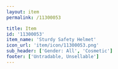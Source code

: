 ```yaml
---
layout: item
permalink: /11300053

title: Item
id: '11300053'
item_name: 'Sturdy Safety Helmet'
icon_url: 'item/icon/11300053.png'
sub_header: ['Gender: All', 'Cosmetic']
footer: ['Untradable, Unsellable']
---
```

